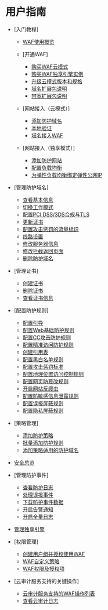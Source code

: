 # 用户指南

-   [入门教程]
    -   [WAF使用概览](WAF使用概览.md)
    -   [开通WAF]
        -   [购买WAF云模式](购买WAF云模式.md)
        -   [购买WAF独享引擎实例](购买WAF独享引擎实例.md)
        -   [升级云模式版本和规格](升级云模式版本和规格.md)
        -   [域名扩展包说明](域名扩展包说明.md)
        -   [带宽扩展包说明](带宽扩展包说明.md)

    -   [网站接入（云模式）]
        -   [添加防护域名](添加防护域名.md)
        -   [本地验证](本地验证.md)
        -   [域名接入WAF](域名接入WAF.md)

    -   [网站接入（独享模式）]
        -   [添加防护网站](添加防护网站.md)
        -   [配置负载均衡](配置负载均衡.md)
        -   [为弹性负载均衡绑定弹性公网IP](为弹性负载均衡绑定弹性公网IP.md)

-   [管理防护域名]
    -   [查看基本信息](查看基本信息.md)
    -   [切换工作模式](切换工作模式.md)
    -   [配置PCI DSS/3DS合规与TLS](配置PCI-DSS-3DS合规与TLS.md)
    -   [更新证书](更新证书.md)
    -   [配置攻击惩罚的流量标识](配置攻击惩罚的流量标识.md)
    -   [线路设置](线路设置.md)
    -   [修改服务器信息](修改服务器信息.md)
    -   [修改拦截返回页面](修改拦截返回页面.md)
    -   [删除防护域名](删除防护域名.md)

-   [管理证书]
    -   [创建证书](创建证书.md)
    -   [删除证书](删除证书.md)
    -   [查看证书信息](查看证书信息.md)

-   [配置防护规则]
    -   [配置引导](配置引导.md)
    -   [配置Web基础防护规则](配置Web基础防护规则.md)
    -   [配置CC攻击防护规则](配置CC攻击防护规则.md)
    -   [配置精准访问防护规则](配置精准访问防护规则.md)
    -   [创建引用表](创建引用表.md)
    -   [配置黑白名单规则](配置黑白名单规则.md)
    -   [配置攻击惩罚标准](配置攻击惩罚标准.md)
    -   [配置地理位置访问控制规则](配置地理位置访问控制规则.md)
    -   [配置网页防篡改规则](配置网页防篡改规则.md)
    -   [开启网站反爬虫](开启网站反爬虫.md)
    -   [配置防敏感信息泄露规则](配置防敏感信息泄露规则.md)
    -   [配置误报屏蔽规则](配置误报屏蔽规则.md)
    -   [配置隐私屏蔽规则](配置隐私屏蔽规则.md)

-   [策略管理]
    -   [添加防护策略](添加防护策略.md)
    -   [批量添加防护规则](批量添加防护规则.md)
    -   [添加策略适用的防护域名](添加策略适用的防护域名.md)

-   [安全总览](安全总览.md)
-   [管理防护事件]
    -   [查看防护日志](查看防护日志.md)
    -   [处理误报事件](处理误报事件.md)
    -   [下载防护事件数据](下载防护事件数据.md)
    -   [开启告警通知](开启告警通知.md)
    -   [开启全量日志](开启全量日志.md)

-   [管理独享引擎](管理独享引擎.md)
-   [权限管理]
    -   [创建用户组并授权使用WAF](创建用户组并授权使用WAF.md)
    -   [WAF自定义策略](WAF自定义策略.md)
    -   [WAF权限及授权项](WAF权限及授权项.md)

-   [云审计服务支持的关键操作]
    -   [云审计服务支持的WAF操作列表](云审计服务支持的WAF操作列表.md)
    -   [查看云审计日志](查看云审计日志.md)

